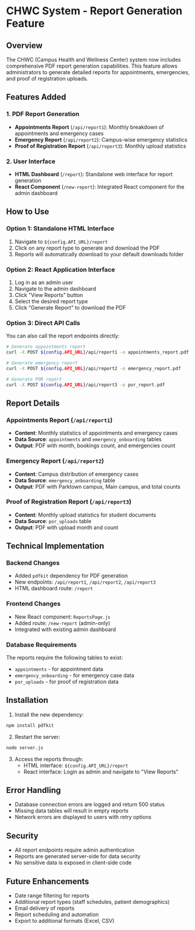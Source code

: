 # CHWC System - Report Generation Feature

## Overview
The CHWC (Campus Health and Wellness Center) system now includes comprehensive PDF report generation capabilities. This feature allows administrators to generate detailed reports for appointments, emergencies, and proof of registration uploads.

## Features Added

### 1. PDF Report Generation
- **Appointments Report** (`/api/report1`): Monthly breakdown of appointments and emergency cases
- **Emergency Report** (`/api/report2`): Campus-wise emergency statistics
- **Proof of Registration Report** (`/api/report3`): Monthly upload statistics

### 2. User Interface
- **HTML Dashboard** (`/report`): Standalone web interface for report generation
- **React Component** (`/new-report`): Integrated React component for the admin dashboard

## How to Use

### Option 1: Standalone HTML Interface
1. Navigate to `${config.API_URL}/report`
2. Click on any report type to generate and download the PDF
3. Reports will automatically download to your default downloads folder

### Option 2: React Application Interface
1. Log in as an admin user
2. Navigate to the admin dashboard
3. Click "View Reports" button
4. Select the desired report type
5. Click "Generate Report" to download the PDF

### Option 3: Direct API Calls
You can also call the report endpoints directly:

```bash
# Generate appointments report
curl -X POST ${config.API_URL}/api/report1 -o appointments_report.pdf

# Generate emergency report
curl -X POST ${config.API_URL}/api/report2 -o emergency_report.pdf

# Generate POR report
curl -X POST ${config.API_URL}/api/report3 -o por_report.pdf
```

## Report Details

### Appointments Report (`/api/report1`)
- **Content**: Monthly statistics of appointments and emergency cases
- **Data Source**: `appointments` and `emergency_onboarding` tables
- **Output**: PDF with month, bookings count, and emergencies count

### Emergency Report (`/api/report2`)
- **Content**: Campus distribution of emergency cases
- **Data Source**: `emergency_onboarding` table
- **Output**: PDF with Parktown campus, Main campus, and total counts

### Proof of Registration Report (`/api/report3`)
- **Content**: Monthly upload statistics for student documents
- **Data Source**: `por_uploads` table
- **Output**: PDF with upload month and count

## Technical Implementation

### Backend Changes
- Added `pdfkit` dependency for PDF generation
- New endpoints: `/api/report1`, `/api/report2`, `/api/report3`
- HTML dashboard route: `/report`

### Frontend Changes
- New React component: `ReportsPage.js`
- Added route: `/new-report` (admin-only)
- Integrated with existing admin dashboard

### Database Requirements
The reports require the following tables to exist:
- `appointments` - for appointment data
- `emergency_onboarding` - for emergency case data
- `por_uploads` - for proof of registration data

## Installation

1. Install the new dependency:
```bash
npm install pdfkit
```

2. Restart the server:
```bash
node server.js
```

3. Access the reports through:
   - HTML interface: `${config.API_URL}/report`
   - React interface: Login as admin and navigate to "View Reports"

## Error Handling
- Database connection errors are logged and return 500 status
- Missing data tables will result in empty reports
- Network errors are displayed to users with retry options

## Security
- All report endpoints require admin authentication
- Reports are generated server-side for data security
- No sensitive data is exposed in client-side code

## Future Enhancements
- Date range filtering for reports
- Additional report types (staff schedules, patient demographics)
- Email delivery of reports
- Report scheduling and automation
- Export to additional formats (Excel, CSV)
